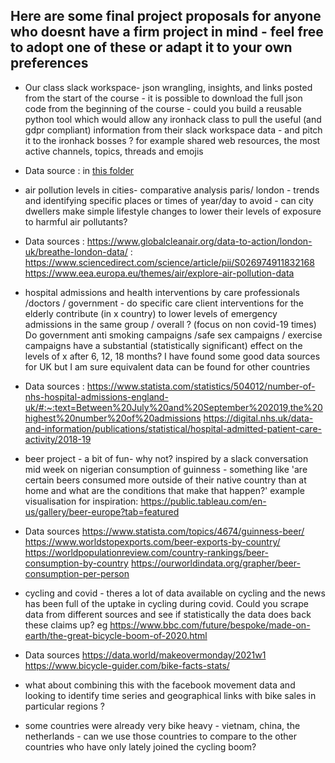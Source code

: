 ## Here are some final project proposals for anyone who doesnt have a firm project in mind - feel free to adopt one of these or adapt it to your own preferences 

+ Our class slack workspace- json wrangling, insights, and links posted from the start of the course - it is possible to download the full json code from the beginning of the course - could you build a reusable python tool which would allow any ironhack class to pull the useful (and gdpr compliant) information from their slack workspace data - and pitch it to the ironhack bosses ? for example shared web resources, the most active channels, topics, threads and emojis
+ Data source : in [this folder](https://github.com/student-IH-labs-and-stuff/BER-DAFT-MAR21/blob/main/Project/final_project/Data-FT-Ber-03-2021%20Slack%20export%20Mar%2018%202021%20-%20Apr%2027%202021.zip)

+ air pollution levels in cities- comparative analysis paris/ london  - trends and identifying specific places or times of year/day to avoid - can city dwellers make simple lifestyle changes to lower their levels of exposure to harmful air pollutants?
+ Data sources : https://www.globalcleanair.org/data-to-action/london-uk/breathe-london-data/ :   https://www.sciencedirect.com/science/article/pii/S026974911832168
      https://www.eea.europa.eu/themes/air/explore-air-pollution-data 

+ hospital admissions and health interventions by care professionals /doctors / government  - do specific care client interventions for the elderly contribute (in x country) to lower levels of emergency admissions in the same group / overall ? (focus on non covid-19 times) Do government anti smoking campaigns /safe sex campaigns / exercise campaigns have a substantial (statistically significant) effect on the levels of x after 6, 12, 18 months?  I have found some good data sources for UK but I am sure equivalent data can be found for other countries 
+ Data sources : https://www.statista.com/statistics/504012/number-of-nhs-hospital-admissions-england-uk/#:~:text=Between%20July%20and%20September%202019,the%20highest%20number%20of%20admissions    https://digital.nhs.uk/data-and-information/publications/statistical/hospital-admitted-patient-care-activity/2018-19

+ beer project - a bit of fun- why not? inspired by a slack conversation mid week on nigerian consumption of guinness - something like 'are certain beers consumed more outside of their native country than at home and what are the conditions that make that happen?' example visualisation for inspiration: https://public.tableau.com/en-us/gallery/beer-europe?tab=featured 
+ Data sources https://www.statista.com/topics/4674/guinness-beer/ https://www.worldstopexports.com/beer-exports-by-country/ https://worldpopulationreview.com/country-rankings/beer-consumption-by-country https://ourworldindata.org/grapher/beer-consumption-per-person

+ cycling and covid - theres a lot of data available on cycling and the news has been full of the uptake in cycling during covid. Could you scrape data from different sources and see if statistically the data does back these claims up? eg https://www.bbc.com/future/bespoke/made-on-earth/the-great-bicycle-boom-of-2020.html
+ Data sources https://data.world/makeovermonday/2021w1 https://www.bicycle-guider.com/bike-facts-stats/ 
+ what about combining this with the facebook movement data and looking to identify time series and geographical links with bike sales in particular regions ?
+ some countries were already very bike heavy - vietnam, china, the netherlands - can we use those countries to compare to the other countries who have only lately joined the cycling boom?

